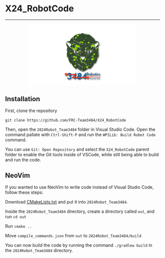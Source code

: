 # X24_RobotCode
---
<p align="center">
    <img src="logo.png" style="width: 70%;">
</p>

## Installation

First, clone the repository
```
git clone https://github.com/FRC-Team3484/X24_RobotCode
```

Then, open the `2024Robot_Team3484` folder in Visual Studio Code.
Open the command pallate with `Ctrl-Shift-P` and run the `WPILib: Build Robot Code` command.

You can use `Git: Open Repository` and select the `X24_RobotCode` parent folder to enable the Git tools inside of VSCode, while still being able to build and run the code.

## NeoVim
If you wanted to use NeoVim to write code instead of Visual Studio Code, follow these steps:

Download [CMakeLists.txt](https://gist.github.com/michamichaa/bc599e737ef85ee47e8b25847f9a2a3b) and put it into `2024Robot_Team3484`.

Inside the `2024Robot_Team3484` directory, create a directory called `out`, and run `cd out`

Run `cmake ..`

Move `compile_commands.json` from `out` to `2024Robot_Team3484/build`

You can now build the code by running the command `./gradlew build` in the `2024Robot_Team3484` directory.

